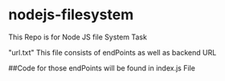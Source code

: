 # nodejs-filesystem

This Repo is for Node JS file System Task

"url.txt" This file consists of endPoints as well as backend URL

##Code for those endPoints will be found in index.js File
